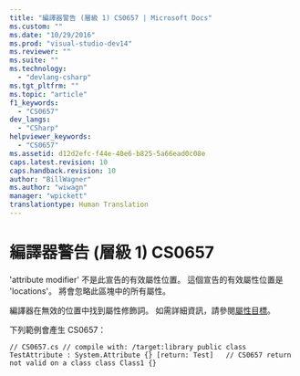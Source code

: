 ```yaml
---
title: "編譯器警告 (層級 1) CS0657 | Microsoft Docs"
ms.custom: ""
ms.date: "10/29/2016"
ms.prod: "visual-studio-dev14"
ms.reviewer: ""
ms.suite: ""
ms.technology: 
  - "devlang-csharp"
ms.tgt_pltfrm: ""
ms.topic: "article"
f1_keywords: 
  - "CS0657"
dev_langs: 
  - "CSharp"
helpviewer_keywords: 
  - "CS0657"
ms.assetid: d12d2efc-f44e-40e6-b825-5a66ead0c08e
caps.latest.revision: 10
caps.handback.revision: 10
author: "BillWagner"
ms.author: "wiwagn"
manager: "wpickett"
translationtype: Human Translation
---
```

# 編譯器警告 (層級 1) CS0657
'attribute modifier' 不是此宣告的有效屬性位置。 這個宣告的有效屬性位置是 'locations'。 將會忽略此區塊中的所有屬性。  
  
 編譯器在無效的位置中找到屬性修飾詞。 如需詳細資訊，請參閱[屬性目標](http://msdn.microsoft.com/zh-tw/59a261f0-1cfb-4aa5-b610-6b735389882c)。  
  
 下列範例會產生 CS0657：  
  
```  
// CS0657.cs // compile with: /target:library public class TestAttribute : System.Attribute {} [return: Test]   // CS0657 return not valid on a class class Class1 {}  
```